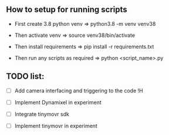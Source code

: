 ## How to setup for running scripts

- First create 3.8 python venv => python3.8 -m venv venv38 

- Then activate venv => source venv38/bin/activate

- Then install requirements => pip install -r requirements.txt

- Then run any scripts as required => python <script_name>.py

## TODO list:

- [ ] Add camera interfacing and triggering to the code !H

- [ ] Implement Dynamixel in experiment

- [ ] Integrate tinymovr sdk

- [ ] Implement tinymovr in experiment